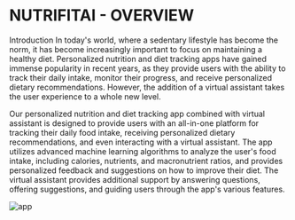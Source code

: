 # NUTRIFITAI - OVERVIEW
Introduction
In today's world, where a sedentary lifestyle has become the norm, it has become increasingly important to focus on maintaining a healthy diet. Personalized nutrition and diet tracking apps have gained immense popularity in recent years, as they provide users with the ability to track their daily intake, monitor their progress, and receive personalized dietary recommendations. However, the addition of a virtual assistant takes the user experience to a whole new level.

Our personalized nutrition and diet tracking app combined with virtual assistant is designed to provide users with an all-in-one platform for tracking their daily food intake, receiving personalized dietary recommendations, and even interacting with a virtual assistant. The app utilizes advanced machine learning algorithms to analyze the user's food intake, including calories, nutrients, and macronutrient ratios, and provides personalized feedback and suggestions on how to improve their diet. The virtual assistant provides additional support by answering questions, offering suggestions, and guiding users through the app's various features.

![app](https://user-images.githubusercontent.com/125785809/219934238-79203882-47ec-4d45-ab3c-46ed53e185aa.jpg)
